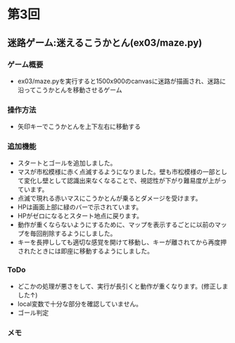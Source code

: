 # 第3回
## 迷路ゲーム:迷えるこうかとん(ex03/maze.py)
### ゲーム概要
- ex03/maze.pyを実行すると1500x900のcanvasに迷路が描画され、迷路に沿ってこうかとんを移動させるゲーム
### 操作方法
- 矢印キーでこうかとんを上下左右に移動する
### 追加機能
- スタートとゴールを追加しました。
- マスが市松模様に赤く点滅するようになりました。壁も市松模様の一部として変化し壁として認識出来なくなることで、視認性が下がり難易度が上がっています。
- 点滅で現れる赤いマスにこうかとんが乗るとダメージを受けます。
- HPは画面上部に緑のバーで示されています。
- HPがゼロになるとスタート地点に戻ります。
- 動作が重くならないようにするために、マップを表示するごとに以前のマップを毎回削除するようにしました。
- キーを長押ししても適切な感覚を開けて移動し、キーが離されてから再度押されたときには即座に移動するようにしました。
### ToDo
- どこかの処理が悪さをして、実行が長引くと動作が重くなります。(修正しました↑)
- local変数で十分な部分を確認していません。
- ゴール判定
### メモ


